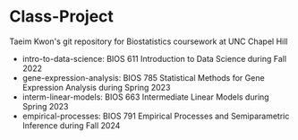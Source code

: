# Class-Project
Taeim Kwon's git repository for Biostatistics coursework at UNC Chapel Hill

- intro-to-data-science: BIOS 611 Introduction to Data Science during Fall 2022
- gene-expression-analysis: BIOS 785 Statistical Methods for Gene Expression Analysis during Spring 2023
- interm-linear-models: BIOS 663 Intermediate Linear Models during Spring 2023
- empirical-processes: BIOS 791 Empirical Processes and Semiparametric Inference during Fall 2024
